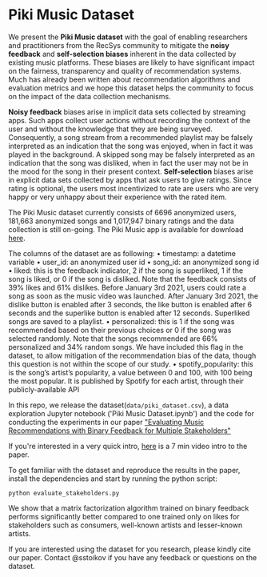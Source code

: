 # Piki Music Dataset
We present the **Piki Music dataset** with the goal of enabling researchers and practitioners from the RecSys community to mitigate the **noisy feedback** and **self-selection biases** inherent in the data collected by existing music platforms. These biases are likely to have significant impact on the fairness, transparency and quality of recommendation systems. Much has already been written about recommendation algorithms and evaluation metrics and we hope this dataset helps the community to focus on the impact of the data collection mechanisms.

**Noisy feedback** biases arise in implicit data sets collected by streaming apps. Such apps collect user actions without recording the context of the user and without the knowledge that they are being surveyed. Consequently, a song stream from a recommended playlist may be falsely interpreted as an indication that the song was enjoyed, when in fact it was played in the background. A skipped song may be falsely interpreted as an indication that the song was disliked, when in fact the user may not be in the mood for the song in their present context. **Self-selection** biases arise in explicit data sets collected by apps that ask users to give ratings. Since rating is optional, the users most incentivized to rate are users who are very happy or very unhappy about their experience with the rated item.

The Piki Music dataset currently consists of 6696 anonymized users, 181,663 anonymized songs and 1,017,947 binary ratings and the data collection is still on-going. The Piki Music app is available for download [here](https://piki.page.link/AcVj).

The columns of the dataset are as following:
• timestamp: a datetime variable
• user_id: an anonymized user id
• song_id: an anonymized song id
• liked: this is the feedback indicator, 2 if the song is superliked, 1 if the song is liked, or 0 if the song is disliked. Note that the feedback consists
of 39% likes and 61% dislikes. Before January 3rd 2021, users could rate a song as soon as the music video was launched. After January 3rd 2021, the dislike button is enabled after 3 seconds, the like button is enabled after 6 seconds and the superlike button is enabled after 12 seconds. Superliked songs are saved to a playlist.
• personalized: this is 1 if the song was recommended based on their previous choices or 0 if the song was selected
randomly. Note that the songs recommended are 66% personalized and 34% random songs. We have included
this flag in the dataset, to allow mitigation of the recommendation bias of the data, though this question is not
within the scope of our study.
• spotify_popularity: this is the song’s artist’s popularity, a value between 0 and 100, with 100 being the most
popular. It is published by Spotify for each artist, through their publicly-available API

In this repo, we release the dataset(`data/piki_dataset.csv`), a data exploration Jupyter notebook ('Piki Music Dataset.ipynb') and the code for conducting the experiments in our paper ["Evaluating Music Recommendations with Binary Feedback for Multiple Stakeholders"](https://papers.ssrn.com/sol3/papers.cfm?abstract_id=3919046)

If you're interested in a very quick intro, [here](https://www.youtube.com/watch?v=2f74yQjhCkk) is a 7 min video intro to the paper.

To get familiar with the dataset and reproduce the results in the paper, install the dependencies and start by running the python script:

```
python evaluate_stakeholders.py
```

We show that a matrix factorization algorithm trained on binary feedback performs significantly better compared to one trained only on likes for stakeholders such as consumers, well-known artists and lesser-known artists.


If you are interested using the dataset for you research, please kindly cite our paper. Contact @sstoikov if you have any feedback or questions on the dataset.
